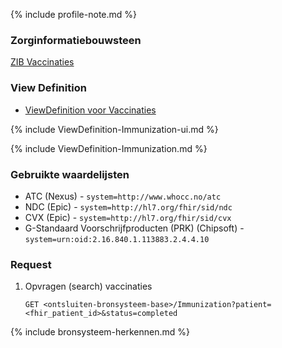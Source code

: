{% include profile-note.md %}

### Zorginformatiebouwsteen

[ZIB Vaccinaties](https://zibs.nl/wiki/Vaccinatie-v3.1(2017NL))

### View Definition

* [ViewDefinition voor Vaccinaties](ViewDefinition-Immunization.json)

<div>
{% include ViewDefinition-Immunization-ui.md %}
</div>

{% include ViewDefinition-Immunization.md %}

### Gebruikte waardelijsten

* ATC (Nexus) - `system=http://www.whocc.no/atc`
* NDC (Epic) - `system=http://hl7.org/fhir/sid/ndc`
* CVX (Epic) - `system=http://hl7.org/fhir/sid/cvx`
* G-Standaard Voorschrijfproducten (PRK) (Chipsoft) - `system=urn:oid:2.16.840.1.113883.2.4.4.10`

### Request

1. Opvragen (search) vaccinaties

    `GET <ontsluiten-bronsysteem-base>/Immunization?patient=<fhir_patient_id>&status=completed`

{% include bronsysteem-herkennen.md %}